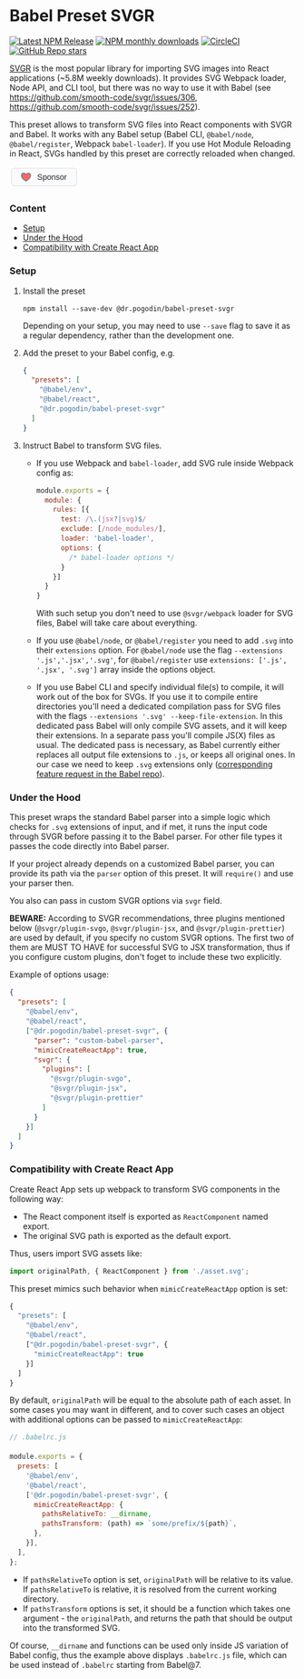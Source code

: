 # Babel Preset SVGR

[![Latest NPM Release](https://img.shields.io/npm/v/@dr.pogodin/babel-preset-svgr.svg)](https://www.npmjs.com/package/@dr.pogodin/babel-preset-svgr)
[![NPM monthly downloads](https://img.shields.io/npm/dm/@dr.pogodin/babel-preset-svgr)](https://www.npmjs.com/package/@dr.pogodin/babel-preset-svgr)
[![CircleCI](https://dl.circleci.com/status-badge/img/gh/birdofpreyru/babel-preset-svgr/tree/master.svg?style=shield)](https://app.circleci.com/pipelines/github/birdofpreyru/babel-preset-svgr)
[![GitHub Repo stars](https://img.shields.io/github/stars/birdofpreyru/babel-preset-svgr?style=social)](https://github.com/birdofpreyru/babel-preset-svgr)

[SVGR](https://github.com/smooth-code/svgr) is the most popular library for
importing SVG images into React applications (~5.8M weekly downloads).
It provides SVG Webpack loader, Node API, and CLI tool, but there was no
way to use it with Babel (see https://github.com/smooth-code/svgr/issues/306,
https://github.com/smooth-code/svgr/issues/252).

This preset allows to transform SVG files into React components with
SVGR and Babel. It works with any Babel setup (Babel CLI, `@babel/node`,
`@babel/register`, Webpack `babel-loader`). If you use Hot Module Reloading
in React, SVGs handled by this preset are correctly reloaded when changed.

[![Sponsor](.README/sponsor.png)](https://github.com/sponsors/birdofpreyru)

### Content
- [Setup](#setup)
- [Under the Hood](#under-the-hood)
- [Compatibility with Create React App](#compatibility-with-create-react-app)

### Setup

1.  Install the preset
    ```shell
    npm install --save-dev @dr.pogodin/babel-preset-svgr
    ```
    Depending on your setup, you may need to use `--save` flag to save it as
    a regular dependency, rather than the development one.

2.  Add the preset to your Babel config, e.g.
    ```json
    {
      "presets": [
        "@babel/env",
        "@babel/react",
        "@dr.pogodin/babel-preset-svgr"
      ]
    }
    ```

3.  Instruct Babel to transform SVG files.

    - If you use Webpack and `babel-loader`, add SVG rule inside Webpack config
      as:
      ```js
      module.exports = {
        module: {
          rules: [{
            test: /\.(jsx?|svg)$/
            exclude: [/node_modules/],
            loader: 'babel-loader',
            options: {
              /* babel-loader options */
            }
          }]
        }
      }
      ```
      With such setup you don't need to use `@svgr/webpack` loader for SVG files,
      Babel will take care about everything.

    - If you use `@babel/node`, or `@babel/register` you need to add `.svg` into
      their `extensions` option. For `@babel/node` use the flag
      `--extensions '.js','.jsx','.svg'`, for `@babel/register` use
      `extensions: ['.js', '.jsx', '.svg']` array inside the options object.

    - If you use Babel CLI and specify individual file(s) to compile, it will
      work out of the box for SVGs. If you use it to compile entire directories
      you'll need a dedicated compilation pass for SVG files with the flags
      `--extensions '.svg' --keep-file-extension`. In this dedicated pass
      Babel will only compile SVG assets, and it will keep their extensions.
      In a separate pass you'll compile JS(X) files as usual. The dedicated
      pass is necessary, as Babel currently either replaces all output file
      extensions to `.js`, or keeps all original ones. In our case we need
      to keep `.svg` extensions only
      ([corresponding feature request in the Babel repo](https://github.com/babel/babel/issues/10551)).

### Under the Hood

This preset wraps the standard Babel parser into a simple logic which checks
for `.svg` extensions of input, and if met, it runs the input code through SVGR
before passing it to the Babel parser. For other file types it passes
the code directly into Babel parser.

If your project already depends on a customized Babel parser, you can provide
its path via the `parser` option of this preset. It will `require()` and use
your parser then.

You also can pass in custom SVGR options via `svgr` field.

**BEWARE:** According to SVGR recommendations, three plugins mentioned below
(`@svgr/plugin-svgo`, `@svgr/plugin-jsx`, and `@svgr/plugin-prettier`) are used
by default, if you specify no custom SVGR options. The first two of them are
MUST TO HAVE for successful SVG to JSX transformation, thus if you configure
custom plugins, don't foget to include these two explicitly.

Example of options usage:

```json
{
  "presets": [
    "@babel/env",
    "@babel/react",
    ["@dr.pogodin/babel-preset-svgr", {
      "parser": "custom-babel-parser",
      "mimicCreateReactApp": true,
      "svgr": {
        "plugins": [
          "@svgr/plugin-svgo",
          "@svgr/plugin-jsx",
          "@svgr/plugin-prettier"
        ]
      }
    }]
  ]
}
```

### Compatibility with Create React App

Create React App sets up webpack to transform SVG components in the following
way:

- The React component itself is exported as `ReactComponent` named export.
- The original SVG path is exported as the default export.

Thus, users import SVG assets like:
```js
import originalPath, { ReactComponent } from './asset.svg';
```

This preset mimics such behavior when `mimicCreateReactApp` option is set:
```js
{
  "presets": [
    "@babel/env",
    "@babel/react",
    ["@dr.pogodin/babel-preset-svgr", {
      "mimicCreateReactApp": true
    }]
  ]
}
```

By default, `originalPath` will be equal to the absolute path of each asset.
In some cases you may want in different, and to cover such cases an object with
additional options can be passed to `mimicCreateReactApp`:
```js
// .babelrc.js

module.exports = {
  presets: [
    '@babel/env',
    '@babel/react',
    ['@dr.pogodin/babel-preset-svgr', {
      mimicCreateReactApp: {
        pathsRelativeTo: __dirname,
        pathsTransform: (path) => `some/prefix/${path}`,
      },
    }],
  ],
};
```

- If `pathsRelativeTo` option is set, `originalPath` will be relative to its
  value. If `pathsRelativeTo` is relative, it is resolved from the current
  working directory.
- If `pathsTransform` options is set, it should be a function which takes one
  argument - the `originalPath`, and returns the path that should be output into
  the transformed SVG.

Of course, `__dirname` and functions can be used only inside JS variation of
Babel config, thus the example above displays `.babelrc.js` file, which can be
used instead of `.babelrc` starting from Babel@7.
